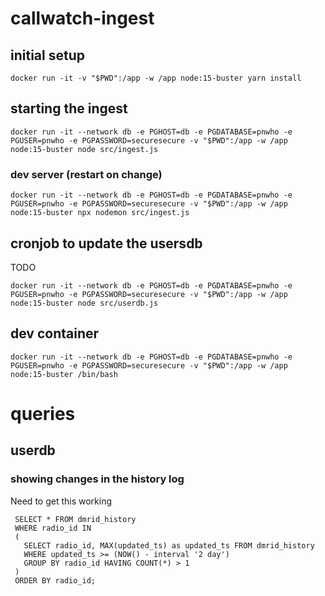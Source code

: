 # callwatch-ingest

## initial setup

```
docker run -it -v "$PWD":/app -w /app node:15-buster yarn install
```

## starting the ingest

```
docker run -it --network db -e PGHOST=db -e PGDATABASE=pnwho -e PGUSER=pnwho -e PGPASSWORD=securesecure -v "$PWD":/app -w /app node:15-buster node src/ingest.js
```

### dev server (restart on change)

```
docker run -it --network db -e PGHOST=db -e PGDATABASE=pnwho -e PGUSER=pnwho -e PGPASSWORD=securesecure -v "$PWD":/app -w /app node:15-buster npx nodemon src/ingest.js
```

## cronjob to update the usersdb

TODO
```
docker run -it --network db -e PGHOST=db -e PGDATABASE=pnwho -e PGUSER=pnwho -e PGPASSWORD=securesecure -v "$PWD":/app -w /app node:15-buster node src/userdb.js
```

## dev container

```
docker run -it --network db -e PGHOST=db -e PGDATABASE=pnwho -e PGUSER=pnwho -e PGPASSWORD=securesecure -v "$PWD":/app -w /app node:15-buster /bin/bash
```
# queries

## userdb

### showing changes in the history log

Need to get this working
```
 SELECT * FROM dmrid_history
 WHERE radio_id IN
 (
   SELECT radio_id, MAX(updated_ts) as updated_ts FROM dmrid_history
   WHERE updated_ts >= (NOW() - interval '2 day')
   GROUP BY radio_id HAVING COUNT(*) > 1
 )
 ORDER BY radio_id;
 ```
